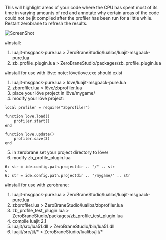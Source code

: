 This will highlight areas of your code where the CPU has spent most of its time in varying amounts of red and annotate why certain areas of the code could not be jit compiled after the profiler has been run for a little while. Restart zerobrane to refresh the results.

![ScreenShot](https://dl.dropboxusercontent.com/u/244444/ShareX/2015-07/2015-07-15_12-25-07.png)

#install:
1. luajit-msgpack-pure.lua > ZeroBraneStudio/lualibs/luajit-msgpack-pure.lua
2. zb_profile_plugin.lua > ZeroBraneStudio/packages/zb_profile_plugin.lua
			
#install for use with löve:
note: löve/love.exe should exist

1. luajit-msgpack-pure.lua > löve/luajit-msgpack-pure.lua
2. zbprofiler.lua > löve/zbprofiler.lua
3. place your löve project in löve/mygame/
4. modify your löve project:	
```
local profiler = require("zbprofiler")

function love.load()
	profiler.start()
end

function love.update() 
	profiler.save(3)
end
```
5. in zerobrane set your project directory to löve/ 
6. modify zb_profile_plugin.lua
```
6: str = ide.config.path.projectdir .. "/" .. str
>
6: str = ide.config.path.projectdir .. "/mygame/" .. str
```
	
#install for use with zerobrane:
1. luajit-msgpack-pure.lua > ZeroBraneStudio/lualibs/luajit-msgpack-pure.lua
2. zbprofiler.lua > ZeroBraneStudio/lualibs/zbprofiler.lua
4. zb_profile_test_plugin.lua > ZeroBraneStudio/packages/zb_profile_test_plugin.lua
5. compile luajit 2.1
6. luajit/src/lua51.dll > ZeroBraneStudio/bin/lua51.dll
7. luajit/src/jit/* >  ZeroBraneStudio/lualibs/jit/*
